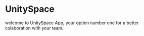 # UnitySpace
welcome to UnitySpace App, your option number one for a better colaboration with your team.
